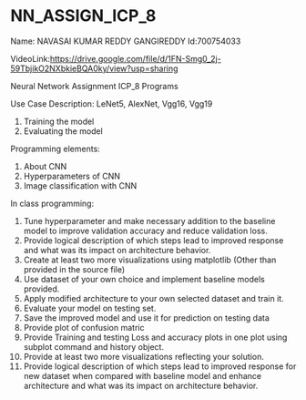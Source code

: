 # NN_ASSIGN_ICP_8
Name: NAVASAI KUMAR REDDY GANGIREDDY Id:700754033

VideoLink:https://drive.google.com/file/d/1FN-Smg0_2j-59TbjikO2NXbkieBQA0ky/view?usp=sharing

Neural Network Assignment ICP_8 Programs

Use Case Description:
LeNet5, AlexNet, Vgg16, Vgg19
1. Training the model
2. Evaluating the model

Programming elements:
1. About CNN
2. Hyperparameters of CNN
3. Image classification with CNN

In class programming:
1. Tune hyperparameter and make necessary addition to the baseline model to improve validation accuracy
and reduce validation loss.
2. Provide logical description of which steps lead to improved response and what was its impact on
architecture behavior.
3. Create at least two more visualizations using matplotlib (Other than provided in the source file)
4. Use dataset of your own choice and implement baseline models provided.
5. Apply modified architecture to your own selected dataset and train it.
6. Evaluate your model on testing set.
7. Save the improved model and use it for prediction on testing data
8. Provide plot of confusion matric
9. Provide Training and testing Loss and accuracy plots in one plot using subplot command and history object.
10. Provide at least two more visualizations reflecting your solution.
11. Provide logical description of which steps lead to improved response for new dataset when compared with
baseline model and enhance architecture and what was its impact on architecture behavior.
